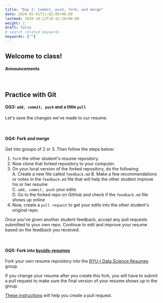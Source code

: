```yaml
---
title: "Day 2: Commit, push, fork, and merge"
date: 2020-05-01T11:02:05+06:00
lastmod: 2020-10-12T10:42:26+06:00
weight: 2
draft: false
# search related keywords
keywords: [""]
---
```


## Welcome to class!
#### Announcements

<br>

## Practice with Git

#### GQ3: `add, commit, push` and a little `pull`

Let's save the changes we've made to our resume.

<br>

#### GQ4: Fork and merge

Get into groups of 2 or 3. Then follow the steps below:

1. `fork` the other student's resume repository.
2. Now clone that forked repository to your computer.
3. On your local version of the forked repository, do the following:   
   A. Create a new file called `feedback.md`
   B. Make a few recommendations or notes in the `feedback.md` file that will help the other student improve his or her resume   
   C. `add, commit, push` your edits   
   D. Go to the forked repo on GitHub and check if the `feedback.md` file shows up online   
4. Now, create a `pull request` to get your edits into the other student's original repo.

Once you've given another student feedback, accept any pull requests submitted to your own repo. Continue to edit and improve your resume based on the feedback you received.

<br>

#### GQ5: Fork into [byuids-resumes](https://github.com/byuids-resumes)

Fork your own resume repository into the [BYU-I Data Science Resumes](https://github.com/byuids-resumes) group.

If you change your resume after you create this fork, you will have to submit a pull request to make sure the final version of your resume shows up in the group.

[These instructions](../../../course-materials/git_github_ds/pull_merge/) will help you create a pull request.

<!---------------------------------------
1. Let's start by editing our `index.md` file on Github. Simply go to `docs/index.md` and fix the name and Education portion in Github

![](github_edit_file.png)

2. After you make your edits, then use the web UI to commit them.

![](github_commit.png)

3. Now, we have a different version on GitHub than we do on our local repository. We need to `git pull`

4. Instead of working on GitHub, let's use VSCode to make additional edits to our resume.

5. Once you have some edits done, let's sync them with GitHub. We can use commands or VSCode.   

   A. ` git add --all`: Is telling git that which files you want to store in this _'memory'_.   
   B. ` git commit -m 'my message'`: Is telling git to label all the files that have been added with the message and prep them for _'lift-off'_.   
   C. `git push`: sends the files to the cloud.   

__That is the flow!__

<br>

## Creating a fork on [byuids-resumes](https://github.com/byuids-resumes)

![](fork_github.png)
------------------->

<br>

